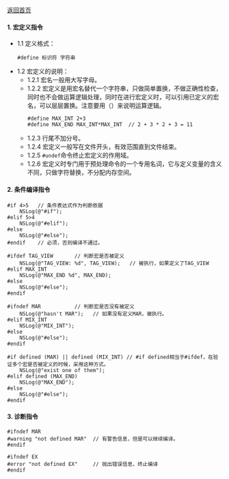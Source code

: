 [返回首页](/index.html)

#### 1. 宏定义指令
  - 1.1 定义格式：
    ```
    #define 标识符 字符串
    ```
  - 1.2 宏定义的说明：
    - 1.2.1 宏名一般用大写字母。
    - 1.2.2 宏定义是用宏名替代一个字符串，只做简单置换，不做正确性检查，同时也不会做运算逻辑处理，同时在进行宏定义时，可以引用已定义的宏名，可以层层置换。注意要用（）来说明运算逻辑。
       ```
       #define MAX_INT 2+3
       #define MAX_END MAX_INT*MAX_INT	// 2 + 3 * 2 + 3 = 11
       ```
    - 1.2.3 行尾不加分号。
    - 1.2.4 宏定义一般写在文件开头，有效范围直到文件结束。
    - 1.2.5 ```#undef```命令终止宏定义的作用域。
    - 1.2.6 宏定义时专门用于预处理命令的一个专用名词，它与定义变量的含义不同，只做字符替换，不分配内存空间。

#### 2. 条件编译指令
  ```
  #if 4>5	// 条件表达式作为判断依据
      NSLog(@"#if");
  #elif 5>4
      NSLog(@"#elif");
  #else
      NSLog(@"#else");
  #endif	// 必须，否则编译不通过。

  #ifdef TAG_VIEW		// 判断宏是否被定义
      NSLog(@"TAG_VIEW: %d", TAG_VIEW);   // 被执行，如果定义了TAG_VIEW
  #elif MAX_INT
      NSLog(@"MAX_END %d", MAX_END);
  #else
      NSLog(@"#else");
  #endif

  #ifndef MAR			// 判断宏是否没有被定义
      NSLog(@"hasn't MAR");   // 如果没有定义MAR，被执行。
  #elif MIX_INT
      NSLog(@"MIX_INT");
  #else
      NSLog(@"#else");
  #endif

  #if defined (MAR) || defined (MIX_INT) // #if defined相当于#ifdef，在验证多个宏是否被定义的时候，采用这种方式。
      NSLog(@"exist one of them");
  #elif defined (MAX_END)
      NSLog(@"MAX_END");
  #else
      NSLog(@"#else");
  #endif
  ```

#### 3. 诊断指令
  ```
  #ifndef MAR
  #warning "not defined MAR"  // 有警告信息，但是可以继续编译。
  #endif

  #ifndef EX
  #error "not defined EX"     // 抛出错误信息，终止编译
  #endif
  ```
